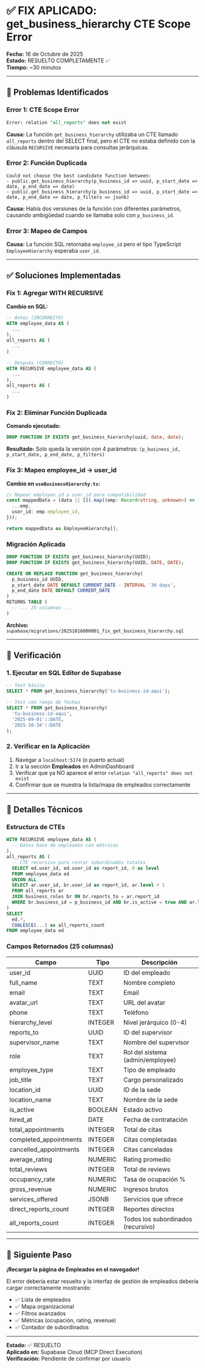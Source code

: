 # ✅ FIX APLICADO: get_business_hierarchy CTE Scope Error

**Fecha:** 16 de Octubre de 2025  
**Estado:** RESUELTO COMPLETAMENTE ✅  
**Tiempo:** ~30 minutos

---

## 🐛 Problemas Identificados

### Error 1: CTE Scope Error
```sql
Error: relation "all_reports" does not exist
```

**Causa:** La función `get_business_hierarchy` utilizaba un CTE llamado `all_reports` dentro del SELECT final, pero el CTE no estaba definido con la cláusula `RECURSIVE` necesaria para consultas jerárquicas.

### Error 2: Función Duplicada
```
Could not choose the best candidate function between:
- public.get_business_hierarchy(p_business_id => uuid, p_start_date => date, p_end_date => date)
- public.get_business_hierarchy(p_business_id => uuid, p_start_date => date, p_end_date => date, p_filters => jsonb)
```

**Causa:** Había dos versiones de la función con diferentes parámetros, causando ambigüedad cuando se llamaba solo con `p_business_id`.

### Error 3: Mapeo de Campos
**Causa:** La función SQL retornaba `employee_id` pero el tipo TypeScript `EmployeeHierarchy` esperaba `user_id`.

---

## ✅ Soluciones Implementadas

### Fix 1: Agregar WITH RECURSIVE

**Cambio en SQL:**
```sql
-- Antes (INCORRECTO)
WITH employee_data AS (
  ...
),
all_reports AS (
  ...
)

-- Después (CORRECTO)
WITH RECURSIVE employee_data AS (
  ...
),
all_reports AS (
  ...
)
```

### Fix 2: Eliminar Función Duplicada

**Comando ejecutado:**
```sql
DROP FUNCTION IF EXISTS get_business_hierarchy(uuid, date, date);
```

**Resultado:** Solo queda la versión con 4 parámetros: `(p_business_id, p_start_date, p_end_date, p_filters)`

### Fix 3: Mapeo employee_id → user_id

**Cambio en `useBusinessHierarchy.ts`:**
```typescript
// Mapear employee_id a user_id para compatibilidad
const mappedData = (data || []).map((emp: Record<string, unknown>) => ({
  ...emp,
  user_id: emp.employee_id,
}));

return mappedData as EmployeeHierarchy[];
```

### Migración Aplicada

```sql
DROP FUNCTION IF EXISTS get_business_hierarchy(UUID);
DROP FUNCTION IF EXISTS get_business_hierarchy(UUID, DATE, DATE);

CREATE OR REPLACE FUNCTION get_business_hierarchy(
  p_business_id UUID,
  p_start_date DATE DEFAULT CURRENT_DATE - INTERVAL '30 days',
  p_end_date DATE DEFAULT CURRENT_DATE
)
RETURNS TABLE (
  -- ... 25 columnas ...
)
```

**Archivo:** `supabase/migrations/20251016000001_fix_get_business_hierarchy.sql`

---

## 🧪 Verificación

### 1. Ejecutar en SQL Editor de Supabase

```sql
-- Test básico
SELECT * FROM get_business_hierarchy('tu-business-id-aqui');

-- Test con rango de fechas
SELECT * FROM get_business_hierarchy(
  'tu-business-id-aqui', 
  '2025-09-01'::DATE, 
  '2025-10-16'::DATE
);
```

### 2. Verificar en la Aplicación

1. Navegar a `localhost:5174` (o puerto actual)
2. Ir a la sección **Empleados** en AdminDashboard
3. Verificar que ya NO aparece el error `relation "all_reports" does not exist`
4. Confirmar que se muestra la lista/mapa de empleados correctamente

---

## 📝 Detalles Técnicos

### Estructura de CTEs

```sql
WITH RECURSIVE employee_data AS (
  -- Datos base de empleados con métricas
),
all_reports AS (
  -- CTE recursivo para contar subordinados totales
  SELECT ed.user_id, ed.user_id as report_id, 0 as level 
  FROM employee_data ed
  UNION ALL
  SELECT ar.user_id, br.user_id as report_id, ar.level + 1
  FROM all_reports ar
  JOIN business_roles br ON br.reports_to = ar.report_id
  WHERE br.business_id = p_business_id AND br.is_active = true AND ar.level < 10
)
SELECT 
  ed.*,
  COALESCE(...) as all_reports_count
FROM employee_data ed
```

### Campos Retornados (25 columnas)

| Campo | Tipo | Descripción |
|-------|------|-------------|
| user_id | UUID | ID del empleado |
| full_name | TEXT | Nombre completo |
| email | TEXT | Email |
| avatar_url | TEXT | URL del avatar |
| phone | TEXT | Teléfono |
| hierarchy_level | INTEGER | Nivel jerárquico (0-4) |
| reports_to | UUID | ID del supervisor |
| supervisor_name | TEXT | Nombre del supervisor |
| role | TEXT | Rol del sistema (admin/employee) |
| employee_type | TEXT | Tipo de empleado |
| job_title | TEXT | Cargo personalizado |
| location_id | UUID | ID de la sede |
| location_name | TEXT | Nombre de la sede |
| is_active | BOOLEAN | Estado activo |
| hired_at | DATE | Fecha de contratación |
| total_appointments | INTEGER | Total de citas |
| completed_appointments | INTEGER | Citas completadas |
| cancelled_appointments | INTEGER | Citas canceladas |
| average_rating | NUMERIC | Rating promedio |
| total_reviews | INTEGER | Total de reviews |
| occupancy_rate | NUMERIC | Tasa de ocupación % |
| gross_revenue | NUMERIC | Ingresos brutos |
| services_offered | JSONB | Servicios que ofrece |
| direct_reports_count | INTEGER | Reportes directos |
| all_reports_count | INTEGER | Todos los subordinados (recursivo) |

---

## 🎯 Siguiente Paso

**¡Recargar la página de Empleados en el navegador!** 

El error debería estar resuelto y la interfaz de gestión de empleados debería cargar correctamente mostrando:
- ✅ Lista de empleados
- ✅ Mapa organizacional
- ✅ Filtros avanzados
- ✅ Métricas (ocupación, rating, revenue)
- ✅ Contador de subordinados

---

**Estado:** ✅ RESUELTO  
**Aplicado en:** Supabase Cloud (MCP Direct Execution)  
**Verificación:** Pendiente de confirmar por usuario

